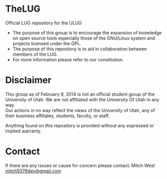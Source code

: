 TheLUG
======
Official LUG repository for the ULUG  
- The purpose of this group is to encourage the expansion of knowledge on open source tools especially those of the GNU/Linux system and projects licensed under the GPL.  
- The purpose of this repository is to aid in collaboration between members of the LUG.  
- For more information please refer to our constitution.  


Disclaimer
==========
This group as of February 9, 2014 is not an official student group of the University of Utah. We are not affiliated with the University Of Utah in any way.  
Our actions in no way reflect the views of the University of Utah, any of their business affiliates, students, faculty, or staff.

Anything found on this repository is provided without any expressed or implied warranty.

Contact
=======
If there are any issues or cause for concern please contact: Mitch West <mitch9378dev@gmail.com>
